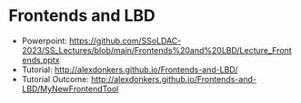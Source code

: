# Frontends and LBD
- Powerpoint: https://github.com/SSoLDAC-2023/SS_Lectures/blob/main/Frontends%20and%20LBD/Lecture_Frontends.pptx
- Tutorial: http://alexdonkers.github.io/Frontends-and-LBD/ 
- Tutorial Outcome: http://alexdonkers.github.io/Frontends-and-LBD/MyNewFrontendTool
